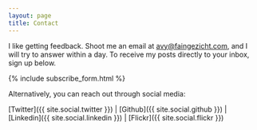 ```yaml
---
layout: page
title: Contact
---
```


I like getting feedback. Shoot me an email at avy@faingezicht.com, and I will try to answer within a day. To receive my posts directly to your inbox, sign up below.

{% include subscribe_form.html %}

Alternatively, you can reach out through social media:

[Twitter]({{ site.social.twitter }}) |
[Github]({{ site.social.github }}) |
[Linkedin]({{ site.social.linkedin }}) |
[Flickr]({{ site.social.flickr }})
